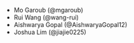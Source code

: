 - Mo Garoub (@mgaroub)
- Rui Wang (@wang-rui)
- Aishwarya Gopal (@AishwaryaGopal12)
- Joshua Lim (@jiajie0225)
